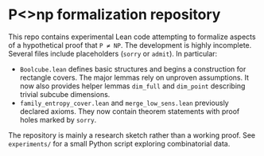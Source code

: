 # P<>np formalization repository

This repo contains experimental Lean code attempting to formalize aspects of a hypothetical proof that `P ≠ NP`. The development is highly incomplete. Several files include placeholders (`sorry` or `admit`). In particular:

- `Boolcube.lean` defines basic structures and begins a construction for rectangle covers. The major lemmas rely on unproven assumptions.  It now also provides helper lemmas `dim_full` and `dim_point` describing trivial subcube dimensions.
- `family_entropy_cover.lean` and `merge_low_sens.lean` previously declared axioms. They now contain theorem statements with proof holes marked by `sorry`.

The repository is mainly a research sketch rather than a working proof. See `experiments/` for a small Python script exploring combinatorial data.
